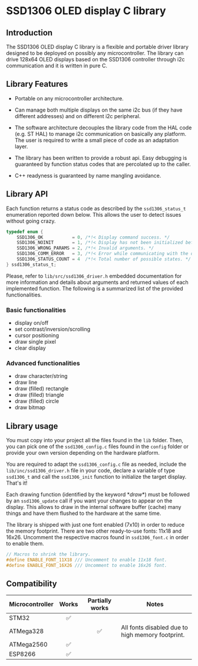 # SSD1306 OLED display C library
## Introduction
The SSD1306 OLED display C library is a flexible and portable driver
library designed to be deployed on possibly any microcontroller.
The library can drive 128x64 OLED displays based on the SSD1306 controller
through i2c communication and it is written in pure C.

## Library Features
- Portable on any microcontroller architecture.

- Can manage both multiple displays on the same i2c bus (if they have
different addresses) and on different i2c peripheral.

- The software architecture decouples the library code from the HAL
code (e.g. ST HAL) to manage i2c communication on basically any platform.
The user is required to write a small piece of code as an adaptation layer.

- The library has been written to provide a robust api. Easy debugging
is guaranteed by function status codes that are percolated up to the caller.

- C++ readyness is guaranteed by name mangling avoidance.

## Library API
Each function returns a status code as described by the `ssd1306_status_t`
enumeration reported down below. This allows the user to detect issues
without going crazy.

```C
typedef enum {
    SSD1306_OK           = 0, /*!< Display command success. */
    SSD1306_NOINIT       = 1, /*!< Display has not been initialized before use. */
    SSD1306_WRONG_PARAMS = 2, /*!< Invalid arguments. */
    SSD1306_COMM_ERROR   = 3, /*!< Error while communicating with the display. */
    SSD1306_STATUS_COUNT = 4  /*!< Total number of possible states. */
} ssd1306_status_t;
```

Please, refer to `lib/src/ssd1306_driver.h` embedded documentation for more
information and details about arguments and returned values of each
implemented function. The following is a summarized list of the provided
functionalities.

### Basic functionalities
* display on/off
* set contrast/inversion/scrolling
* cursor positioning
* draw single pixel
* clear display

### Advanced functionalities
* draw character/string
* draw line
* draw (filled) rectangle
* draw (filled) triangle
* draw (filled) circle
* draw bitmap

## Library usage
You must copy into your project all the files found in the `lib` folder.
Then, you can pick one of the `ssd1306_config.c` files found in the `config`
folder or provide your own version depending on the hardware platform.

You are required to adapt the `ssd1306_config.c` file as needed,
include the `lib/inc/ssd1306_driver.h` file in your code,
declare a variable of type `ssd1306_t` and call the `ssd1306_init`
function to initialize the target display. That's it!

Each drawing function (identified by the keyword \*_draw_\*) must be
followed by an `ssd1306_update` call if you want your changes to appear
on the display. This allows to draw in the internal software buffer (cache)
many things and have them flushed to the hardware at the same time.

The library is shipped with just one font enabled (7x10) in order to
reduce the memory footprint. There are two other ready-to-use fonts:
11x18 and 16x26. Uncomment the respective macros found in `ssd1306_font.c`
in order to enable them.

```C
// Macros to shrink the library.
#define ENABLE_FONT_11X18 /// Uncomment to enable 11x18 font.
#define ENABLE_FONT_16X26 /// Uncomment to enable 16x26 font.
```

## Compatibility
| Microcontroller | Works              | Partially works        | Notes                     |
| --------------- | :----------------: | :--------------------: | ------------------------- |
| STM32           | :white_check_mark: |                        |                           |
| ATMega328       |                    | :white_check_mark:     | All fonts disabled due to high memory footprint.
| ATMega2560      | :white_check_mark: |                        |                           |
| ESP8266         | :white_check_mark: |                        |                           |
